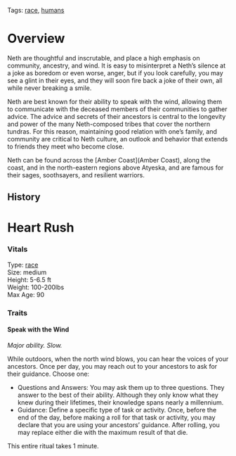 Tags: [race](Races), [humans](Humans)

# Overview

Neth are thoughtful and inscrutable, and place a high emphasis on community, ancestry, and wind. It is easy to misinterpret a Neth’s silence at a joke as boredom or even worse, anger, but if you look carefully, you may see a glint in their eyes, and they will soon fire back a joke of their own, all while never breaking a smile. 

Neth are best known for their ability to speak with the wind, allowing them to communicate with the deceased members of their communities to gather advice. The advice and secrets of their ancestors is central to the longevity and power of the many Neth-composed tribes that cover the northern tundras. For this reason, maintaining good relation with one’s family, and community are critical to Neth culture, an outlook and behavior that extends to friends they meet who become close.

Neth can be found across the [Amber Coast](Amber Coast), along the coast, and in the north-eastern regions above Atyeska, and are famous for their sages, soothsayers, and resilient warriors.


## History

# Heart Rush

### Vitals
Type: [race](Races)  
Size: medium  
Height: 5-6.5 ft  
Weight: 100-200lbs  
Max Age: 90  

### Traits

#### Speak with the Wind
*Major ability. Slow.*

While outdoors, when the north wind blows, you can hear the voices of your ancestors. Once per day, you may reach out to your ancestors to ask for their guidance. Choose one:

- Questions and Answers: You may ask them up to three questions. They answer to the best of their ability. Although they only know what they knew during their lifetimes, their knowledge spans nearly a millennium.
- Guidance: Define a specific type of task or activity. Once, before the end of the day, before making a roll for that task or activity, you may declare that you are using your ancestors’ guidance. After rolling, you may replace either die with the maximum result of that die.

This entire ritual takes 1 minute.

